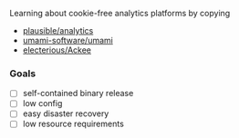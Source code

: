 Learning about cookie-free analytics platforms by copying

- [plausible/analytics](https://github.com/plausible/analytics)
- [umami-software/umami](https://github.com/umami-software/umami)
- [electerious/Ackee](https://github.com/electerious/Ackee)

### Goals

- [ ] self-contained binary release
- [ ] low config
- [ ] easy disaster recovery
- [ ] low resource requirements
